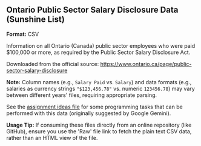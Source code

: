## Ontario Public Sector Salary Disclosure Data (Sunshine List)

**Format:** CSV

Information on all Ontario (Canada) public sector employees who were paid $100,000 or more, as required by the Public Sector Salary Disclosure Act.

Downloaded from the official source: https://www.ontario.ca/page/public-sector-salary-disclosure

**Note:** Column names (e.g., `Salary Paid` vs. `Salary`) and data formats (e.g., salaries as currency strings `"$123,456.78"` vs. numeric `123456.78`) may vary between different years' files, requiring appropriate parsing.

See the [assignment ideas file](assignment-ideas.md) for some programming tasks that can be performed with this data (originally suggested by Google Gemini).

**Usage Tip:** If consuming these files directly from an online repository (like GitHub), ensure you use the 'Raw' file link to fetch the plain text CSV data, rather than an HTML view of the file.